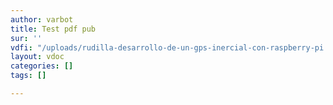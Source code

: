 ```yaml
---
author: varbot
title: Test pdf pub
sur: ''
vdfi: "/uploads/rudilla-desarrollo-de-un-gps-inercial-con-raspberry-pi.pdf"
layout: vdoc
categories: []
tags: []

---
```

